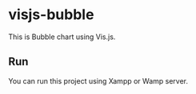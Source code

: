 # visjs-bubble
This is Bubble chart using Vis.js.
## Run
You can run this project using Xampp or Wamp server.
